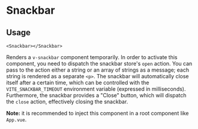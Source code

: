 # Snackbar
## Usage
```vue
<Snackbar></Snackbar>
```

Renders a ``v-snackbar`` component temporarily. In order to activate this component, you need to dispatch the snackbar store's ``open`` action. You can pass to the action either a string or an array of strings as a message; each string is rendered as a separate ``<p>``. The snackbar will automatically close itself after a certain time, which can be controlled with the ``VITE_SNACKBAR_TIMEOUT`` environment variable (expressed in milliseconds). Furthermore, the snackbar provides a "Close" button, which will dispatch the ``close`` action, effectively closing the snackbar.

**Note:** it is recommended to inject this component in a root component like ``App.vue``.